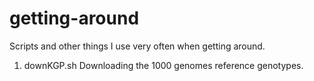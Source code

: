 # getting-around
Scripts and other things I use very often when getting around.

1. downKGP.sh Downloading the 1000 genomes reference genotypes.
